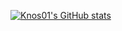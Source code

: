 [![Knos01's GitHub stats](https://github-readme-stats.vercel.app/api?username=Knos01&count_private=true&show_icons=true&hide=stars,issues)](https://github.com/Knos01/github-readme-stats)
